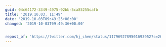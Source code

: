 ```yaml
---
guid: 04c64172-3349-4975-92bb-5ca85255cafb
title: '2019.10.03, 11:49'
date: '2019-10-03T09:49:25+00:00'
changed: '2019-10-03T09:49:36+00:00'


repost_of: 'https://twitter.com/hj_chen/status/1179692789501693952?s=20'
---
```


